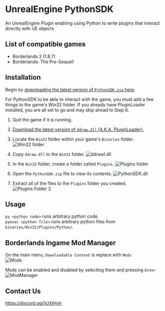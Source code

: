 # UnrealEngine PythonSDK
An UnrealEngine Plugin enabling using Python to write plugins that interact directly with UE objects

## List of compatible games
* Borderlands 2 (1.8.7)
* Borderlands: The Pre-Sequel!

## Installation

Begin by [downloading the latest version of `PythonSDK.zip` here](https://github.com/Matt-Hurd/BL2-SDK/releases).


For PythonSDK to be able to interact with the game, you must add a few things to the game's Win32 folder. If you already have PluginLoader installed, you are all set to go and may skip ahead to Step 6.

1. Quit the game if it is running.
2. [Download the latest version of `ddraw.dll` (A.K.A. PluginLoader).](https://github.com/c0dycode/BorderlandsPluginLoader/releases)
3. Locate the `Win32` folder within your game's `Binaries` folder. ![Win32 folder](https://i.imgur.com/t6OI06l.png)

4. Copy `ddraw.dll` to the `Win32` folder. ![ddrawl.dll](https://i.imgur.com/FHfiSqg.png)

5. In the `Win32` folder, create a folder called `Plugins`. ![Plugins folder](https://i.imgur.com/CDdoKDs.png)

6. Open the `PythonSDK.zip` file to view its contents. ![PythonSDK.dll](https://i.imgur.com/NVYad7L.png)

7. Extract all of the files to the `Plugins` folder you created. ![Plugins Folder 2](https://i.imgur.com/LWwJk9z.png)

## Usage

`py <python code>` runs arbitrary python code.  
`pyexec <python file>` runs arbitrary python files from `binaries/Win32/Plugins/Python/`.

## Borderlands Ingame Mod Manager

On the main menu, `Downloadable Content` is replace with `Mods`  
![Mods](https://i.imgur.com/HOHcwYh.jpg)  

Mods can be enabled and disabled by selecting them and pressing `Enter`  
![ModManager](https://i.imgur.com/8ZaUsDP.png)

## Contact Us
https://discord.gg/VJXtHvh
